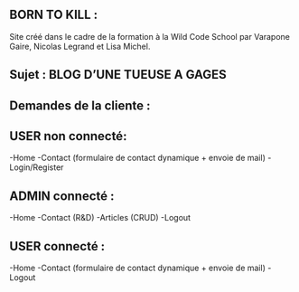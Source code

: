## BORN TO KILL :

Site créé dans le cadre de la formation à la Wild Code School par Varapone Gaire, Nicolas Legrand et Lisa Michel.

## Sujet : BLOG D’UNE TUEUSE A GAGES 
## Demandes de la cliente :

## USER non connecté:
-Home
-Contact (formulaire de contact dynamique + envoie de mail)
-Login/Register

## ADMIN connecté :
-Home
-Contact (R&D)
-Articles (CRUD)
-Logout

## USER connecté :
-Home
-Contact (formulaire de contact dynamique + envoie de mail)
-Logout

